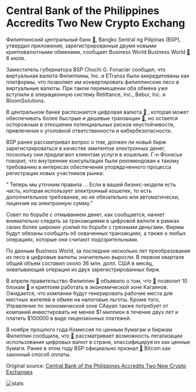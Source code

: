 # Central Bank of the Philippines Accredits Two New Crypto Exchang

Филиппинский центральный банк  [🔗](https://cointelegraph.com/tags/central-bank), Bangko Sentral ng Pilipinas (BSP), утвердил приложения, зарегистрированные двумя новыми криптовалютными обменами, сообщает Business World Business World  [🔗](http://bworldonline.com/bsp-accredits-two-vc-exchanges/)  6 июля.

Заместитель губернатора BSP Chuchi G. Fonacier сообщил, что виртуальная валюта Филиппины, Inc. и ETranss были аккредитованы как платформы, что позволяет им конвертировать филиппинские песо в виртуальные валюты. При таком перемещении оба обмена уже вступили в операционную систему Retittance, Inc., Bebur, Inc. и BloomSolutions.

В центральном банке распознается цифровая валюта  [🔗](https://cointelegraph.com/tags/cryptocurrencies) , которая может обеспечивать более быстрые и дешевые транзакции  [🔗](https://cointelegraph.com/tags/transactions), но остается осторожным в отношении потенциальных рисков неустойчивости, привлечения к уголовной ответственности и кибербезопасности.

BSP ранее рассматривал вопрос о том, должен ли новый бирж зарегистрироваться в качестве эмитентов электронных денег, поскольку они предлагают клиентам услуги в кошельке. Г-н Фонасье говорит, что внутренние консультации были рекомендован к такому требованию в интересах обеспечения упорядоченного процесса регистрации новых участников рынка:

" Теперь мы уточним правила ... Если в вашей бизнес-модели есть часть, которая использует электронный кошелек, то есть дополнительное требование, но не обязательно или автоматически, лицензия на электронную сумму."

Совет по борьбе с отмыванием денег, как сообщается, начнет внимательно следить за транзакциями в цифровой валюте в рамках своих более широких усилий по борьбе с грязными деньгами. Фирмы будут обязаны сообщать об охваченных транзакциях, а также о любых операциях, которые они считают подозрительными.

По данным Business World, за последние несколько лет преобразования из песо в цифровые валюты значительно выросли. В первом квартале общий объем составил около 36 млн. долл. США в месяц, охватывающий операции из двух зарегистрированных бирж.

В апреле правительство Филиппин  [🔗](https://cointelegraph.com/tags/philippines)  объявило о том, что  [🔗](https://cointelegraph.com/news/philippine-govt-to-allow-countrys-first-crypto-businesses-in-special-economic-zone)  позволит 10 блокам  [🔗](https://cointelegraph.com/tags/blockchain)  и криптоям работать в экономической зоне Кагаянов. Ожидается, что компании будут генерировать рабочие места для местных жителей в обмен на налоговые льготы. Кроме того, Управление по экономической зоне CAayan также потребует от компаний инвестировать не менее $1 миллион в течение двух лет и платить $100000 в виде лицензионных платежей.

В ноябре прошлого года Комиссия по ценным бумагам и биржам Филиппин сообщила, что  [🔗](https://cointelegraph.com/news/philippine-regulator-plans-to-legalize-cryptocurrencies-classify-as-securities)  рассматривает возможность легализации использования цифровых валют в стране, классифицируя их как ценные бумаги. Ранее в этом году BSP официально признал  [🔗](https://cointelegraph.com/news/the-philippines-officially-legitimize-bitcoin-as-payment-method)  Bitcoin как законный способ оплаты.

Original source: [Central Bank of the Philippines Accredits Two New Crypto Exchanges](https://cointelegraph.com/news/central-bank-of-the-philippines-accredits-two-new-crypto-exchanges)

![stats](https://c.statcounter.com/11760860/0/a89fa40b/1/ "stats")
